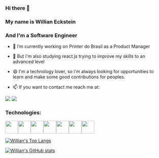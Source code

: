 ### Hi there 👋

### My name is Willian Eckstein

### And I'm a Software Engineer

- 🔭 I’m currently working on Printer do Brasil as a Product Manager 

- 🌱 But i'm also studying react.js trying to improve my skills to an advanced level

- 😄 I'm a technology lover, so i'm always looking for opportunities to learn and make some good contributions for peoples.

- 📫 If you want to contact me reach me at:

<a href="https://www.linkedin.com/in/willianeckstein" target="_blank"><img src="https://img.shields.io/badge/-LinkedIn-%230077B5?style=for-the-badge&logo=linkedin&logoColor=white" target="_blank"></a>
<a href = "mailto:willianeckstein1@gmail.com"><img src="https://img.shields.io/badge/Gmail-D14836?style=for-the-badge&logo=gmail&logoColor=white" target="_blank"></a>

### Technologies:

<img src="https://cdn.jsdelivr.net/gh/devicons/devicon/icons/html5/html5-original.svg" width="40" height="40"/><img src="https://cdn.jsdelivr.net/gh/devicons/devicon/icons/css3/css3-original.svg" width="40" height="40"/><img src="https://cdn.jsdelivr.net/gh/devicons/devicon/icons/javascript/javascript-original.svg" width="40" height="40"/><img src="https://cdn.jsdelivr.net/gh/devicons/devicon/icons/react/react-original.svg" width="40" height="40"/><img src="https://cdn.jsdelivr.net/gh/devicons/devicon/icons/ruby/ruby-original.svg" width="40" height="40"/><img src="https://cdn.jsdelivr.net/gh/devicons/devicon/icons/git/git-original.svg" width="40" height="40"/><img src="https://cdn.jsdelivr.net/gh/devicons/devicon/icons/docker/docker-original.svg" width="40" height="40"/>

[![Willian's Top Langs](https://github-readme-stats.vercel.app/api/top-langs/?username=willianeckstein&theme=dark&langs_count=10)](https://github.com/willianeckstein)

[![Willian's GitHub stats](https://github-readme-stats.vercel.app/api?username=willianeckstein&show_icons=true&theme=dark&count_private=true)](https://github.com/willianeckstein)
          
          
          
          
          
          
